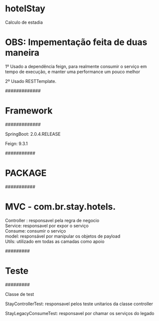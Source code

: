 # hotelStay
Calculo de estadia

# OBS: Impementação feita de duas maneira
1º Usado a dependência feign, para realmente consumir o serviço em tempo de execução, e manter uma performance um pouco melhor             

2º Usado RESTTemplate.

#############
# Framework #
#############

SpringBoot: 2.0.4.RELEASE

Feign: 9.3.1


###########
# PACKAGE #
###########

# MVC - com.br.stay.hotels. 
Controller : responsavel pela regra de negocio                                                                                               
Service: responsavel por expor o serviço                                                                                            
                                                                                                                                      Consume: consumir o serviço                                                                                                                                  
model: responsável por manipular os objetos de payload                                                                                      
Utils:  utilizado em todas as camadas como apoio


#########
# Teste #
#########

Classe de test   

StayControllerTest: responsavel pelos teste unitarios da classe controller     

StayLegacyConsumeTest: responsavel por chamar os serviços do legado
